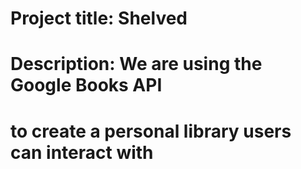# Project title: Shelved
# Description: We are using the Google Books API 
# to create a personal library users can interact with